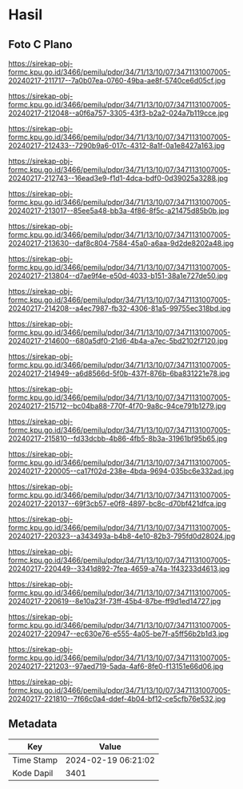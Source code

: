 # Hasil

## Foto C Plano

https://sirekap-obj-formc.kpu.go.id/3466/pemilu/pdpr/34/71/13/10/07/3471131007005-20240217-211717--7a0b07ea-0760-49ba-ae8f-5740ce6d05cf.jpg

https://sirekap-obj-formc.kpu.go.id/3466/pemilu/pdpr/34/71/13/10/07/3471131007005-20240217-212048--a0f6a757-3305-43f3-b2a2-024a7b119cce.jpg

https://sirekap-obj-formc.kpu.go.id/3466/pemilu/pdpr/34/71/13/10/07/3471131007005-20240217-212433--7290b9a6-017c-4312-8a1f-0a1e8427a163.jpg

https://sirekap-obj-formc.kpu.go.id/3466/pemilu/pdpr/34/71/13/10/07/3471131007005-20240217-212743--16ead3e9-f1d1-4dca-bdf0-0d39025a3288.jpg

https://sirekap-obj-formc.kpu.go.id/3466/pemilu/pdpr/34/71/13/10/07/3471131007005-20240217-213017--85ee5a48-bb3a-4f86-8f5c-a21475d85b0b.jpg

https://sirekap-obj-formc.kpu.go.id/3466/pemilu/pdpr/34/71/13/10/07/3471131007005-20240217-213630--daf8c804-7584-45a0-a6aa-9d2de8202a48.jpg

https://sirekap-obj-formc.kpu.go.id/3466/pemilu/pdpr/34/71/13/10/07/3471131007005-20240217-213804--d7ae9f4e-e50d-4033-b151-38a1e727de50.jpg

https://sirekap-obj-formc.kpu.go.id/3466/pemilu/pdpr/34/71/13/10/07/3471131007005-20240217-214208--a4ec7987-fb32-4306-81a5-99755ec318bd.jpg

https://sirekap-obj-formc.kpu.go.id/3466/pemilu/pdpr/34/71/13/10/07/3471131007005-20240217-214600--680a5df0-21d6-4b4a-a7ec-5bd2102f7120.jpg

https://sirekap-obj-formc.kpu.go.id/3466/pemilu/pdpr/34/71/13/10/07/3471131007005-20240217-214949--a6d8566d-5f0b-437f-876b-6ba831221e78.jpg

https://sirekap-obj-formc.kpu.go.id/3466/pemilu/pdpr/34/71/13/10/07/3471131007005-20240217-215712--bc04ba88-770f-4f70-9a8c-94ce791b1279.jpg

https://sirekap-obj-formc.kpu.go.id/3466/pemilu/pdpr/34/71/13/10/07/3471131007005-20240217-215810--fd33dcbb-4b86-4fb5-8b3a-31961bf95b65.jpg

https://sirekap-obj-formc.kpu.go.id/3466/pemilu/pdpr/34/71/13/10/07/3471131007005-20240217-220005--ca17f02d-238e-4bda-9694-035bc6e332ad.jpg

https://sirekap-obj-formc.kpu.go.id/3466/pemilu/pdpr/34/71/13/10/07/3471131007005-20240217-220137--69f3cb57-e0f8-4897-bc8c-d70bf421dfca.jpg

https://sirekap-obj-formc.kpu.go.id/3466/pemilu/pdpr/34/71/13/10/07/3471131007005-20240217-220323--a343493a-b4b8-4e10-82b3-795fd0d28024.jpg

https://sirekap-obj-formc.kpu.go.id/3466/pemilu/pdpr/34/71/13/10/07/3471131007005-20240217-220449--3341d892-7fea-4659-a74a-1f43233d4613.jpg

https://sirekap-obj-formc.kpu.go.id/3466/pemilu/pdpr/34/71/13/10/07/3471131007005-20240217-220619--8e10a23f-73ff-45b4-87be-ff9d1ed14727.jpg

https://sirekap-obj-formc.kpu.go.id/3466/pemilu/pdpr/34/71/13/10/07/3471131007005-20240217-220947--ec630e76-e555-4a05-be7f-a5ff56b2b1d3.jpg

https://sirekap-obj-formc.kpu.go.id/3466/pemilu/pdpr/34/71/13/10/07/3471131007005-20240217-221203--97aed719-5ada-4af6-8fe0-f13151e66d06.jpg

https://sirekap-obj-formc.kpu.go.id/3466/pemilu/pdpr/34/71/13/10/07/3471131007005-20240217-221810--7f66c0a4-ddef-4b04-bf12-ce5cfb76e532.jpg


## Metadata

| Key        | Value               |
| ---------- | ------------------- |
| Time Stamp | 2024-02-19 06:21:02 |
| Kode Dapil | 3401                |



